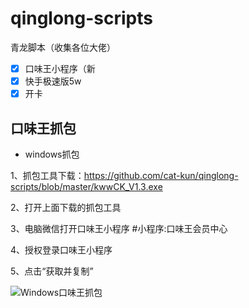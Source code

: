 # qinglong-scripts
青龙脚本（收集各位大佬）

- [x] 口味王小程序（新
- [x] 快手极速版5w
- [x] 开卡

## 口味王抓包

- windows抓包

1、抓包工具下载：https://github.com/cat-kun/qinglong-scripts/blob/master/kwwCK_V1.3.exe

2、打开上面下载的抓包工具

3、电脑微信打开口味王小程序 #小程序:口味王会员中心

4、授权登录口味王小程序

5、点击“获取并复制”

![Windows口味王抓包](https://user-images.githubusercontent.com/8529528/209074196-52895823-18c5-499c-af95-bcb8b0833eee.png)

